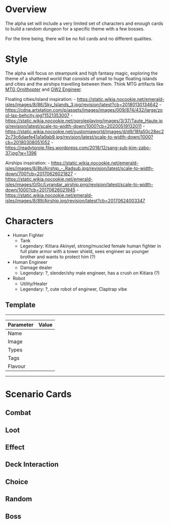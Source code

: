 # Overview
The alpha set will include a very limited set of characters and enough cards to build a random dungeon for a specific theme with a few bosses.

For the time being, there will be no foil cards and no different qualities.

# Style
The alpha will focus on steampunk and high fantasy magic, exploring the theme of a shattered world that consists of small to huge floating islands and cities and the airships travelling between them. Think MTG artifacts like [MTG Ornithopter](https://www.google.com/search?q=ornithopter+mtg+art) and [GW2 Engineer](https://www.google.com/search?q=guildwars2+engineer).

Floating cities/island inspiration: 
    - https://static.wikia.nocookie.net/emerald-isles/images/8/86/Sky_Islands_3.jpg/revision/latest?cb=20180130134642
    - https://cdna.artstation.com/p/assets/images/images/009/874/432/large/zool-lax-behcity.jpg?1521353007
    - https://static.wikia.nocookie.net/oproleplaying/images/3/37/Taute_Haute.jpg/revision/latest/scale-to-width-down/1000?cb=20200519132011
    - https://static.wikia.nocookie.net/oustomiaworld/images/d/d9/18fa50c28ec22c73c6daefe41a1a9ab9.jpg/revision/latest/scale-to-width-down/1000?cb=20180308051052
    - https://readytorole.files.wordpress.com/2018/12/sang-sub-kim-zabo-37.jpg?w=1396

Airships inspiration:
    - https://static.wikia.nocookie.net/emerald-isles/images/8/8b/Airship_-_Radsub.jpg/revision/latest/scale-to-width-down/700?cb=20170626021827
    - https://static.wikia.nocookie.net/emerald-isles/images/0/0c/Lyrandar_airship.png/revision/latest/scale-to-width-down/1000?cb=20170626021945
    - https://static.wikia.nocookie.net/emerald-isles/images/8/89/Airship.jpg/revision/latest?cb=20170624003347

# Characters
- Human Fighter
  - Tank
  - Legendary: Kitiara Akinyel, strong/muscled female human fighter in full plate armor with a tower shield, sees engineer as younger brother and wants to protect him (?)
- Human Engineer
  - Damage dealer
  - Legendary: ?, slender/shy male engineer, has a crush on Kitiara (?)
- Robot
  - Utility/Healer
  - Legendary: ?, cute robot of engineer, Claptrap vibe

## Template
___
**Parameter**|**Value**|
---|---|
Name||
Image||
Types||
Tags||
Flavour||
___

# Scenario Cards

## Combat
## Loot
## Effect
## Deck Interaction
## Choice
## Random
## Boss